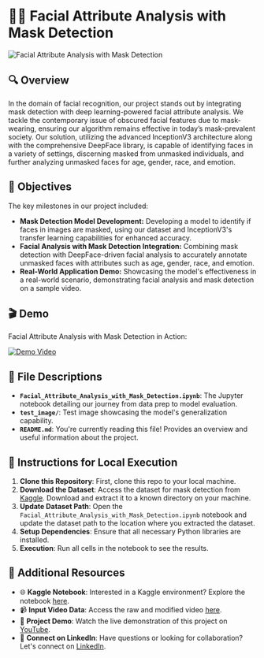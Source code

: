 # 🕵️‍♂️ Facial Attribute Analysis with Mask Detection
![Facial Attribute Analysis with Mask Detection](/cover_images/cover_image_raw.png)


## 🔍 Overview
In the domain of facial recognition, our project stands out by integrating mask detection with deep learning-powered facial attribute analysis. We tackle the contemporary issue of obscured facial features due to mask-wearing, ensuring our algorithm remains effective in today’s mask-prevalent society. Our solution, utilizing the advanced InceptionV3 architecture along with the comprehensive DeepFace library, is capable of identifying faces in a variety of settings, discerning masked from unmasked individuals, and further analyzing unmasked faces for age, gender, race, and emotion.


## 🎯 Objectives
The key milestones in our project included:
* **Mask Detection Model Development:** Developing a model to identify if faces in images are masked, using our dataset and InceptionV3's transfer learning capabilities for enhanced accuracy.
* **Facial Analysis with Mask Detection Integration:** Combining mask detection with DeepFace-driven facial analysis to accurately annotate unmasked faces with attributes such as age, gender, race, and emotion.
* **Real-World Application Demo:** Showcasing the model's effectiveness in a real-world scenario, demonstrating facial analysis and mask detection on a sample video.
 

## 🎬 Demo
Facial Attribute Analysis with Mask Detection in Action:

[![Demo Video](https://img.youtube.com/vi/GEcT8ajh9pk/0.jpg)](https://youtu.be/GEcT8ajh9pk)


## 📁 File Descriptions

- **`Facial_Attribute_Analysis_with_Mask_Detection.ipynb`**: The Jupyter notebook detailing our journey from data prep to model evaluation.
- **`test_image/`**: Test image showcasing the model's generalization capability.
- **`README.md`**: You're currently reading this file! Provides an overview and useful information about the project.


## 🚀 Instructions for Local Execution

1. **Clone this Repository**: First, clone this repo to your local machine.
2. **Download the Dataset**: Access the dataset for mask detection from [Kaggle](https://www.kaggle.com/datasets/farnazmirfeizi/mask-detection). Download and extract it to a known directory on your machine.
3. **Update Dataset Path**: Open the `Facial_Attribute_Analysis_with_Mask_Detection.ipynb` notebook and update the dataset path to the location where you extracted the dataset.
4. **Setup Dependencies**: Ensure that all necessary Python libraries are installed.
5. **Execution**: Run all cells in the notebook to see the results.


## 🔗 Additional Resources

- 🌐 **Kaggle Notebook**: Interested in a Kaggle environment? Explore the notebook [here](https://www.kaggle.com/code/farzadnekouei/facial-attribute-analysis-with-mask-detection).
- 📹 **Input Video Data**: Access the raw and modified video [here](https://www.istockphoto.com/en/video/4k-video-footage-of-the-faces-of-various-people-gm1389463598-446751995).
- 🎥 **Project Demo**: Watch the live demonstration of this project on [YouTube](https://www.youtube.com/watch?v=GEcT8ajh9pk).
- 🤝 **Connect on LinkedIn**: Have questions or looking for collaboration? Let's connect on [LinkedIn](https://linkedin.com/in/farzad-nekouei-7535aa53/).
